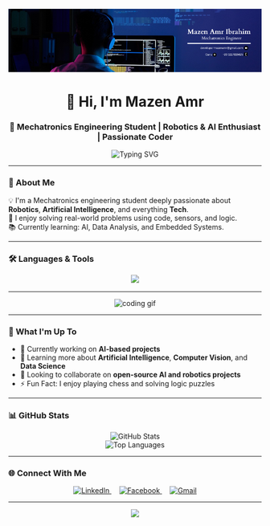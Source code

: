 <!-- HEADER / BANNER -->
<p align="center">
  <img src="https://raw.githubusercontent.com/ENG-Mazen-Amr/ENG-Mazen-Amr/main/Mazen%20Amr%20Ibrahim.png" alt="Mazen Amr Banner" />
</p>

<!-- INTRO -->
<h1 align="center">👋 Hi, I'm Mazen Amr</h1>
<h3 align="center">🚀 Mechatronics Engineering Student | Robotics & AI Enthusiast | Passionate Coder</h3>

<p align="center">
  <img src="https://readme-typing-svg.demolab.com?font=Fira+Code&pause=1000&color=00F7FF&center=true&vCenter=true&width=435&lines=Welcome+to+my+GitHub!;I+love+building+intelligent+systems.;Let%E2%80%99s+connect+and+collaborate!" alt="Typing SVG" />
</p>

---

<!-- SHORT ABOUT -->
### 🧠 About Me

💡 I'm a Mechatronics engineering student deeply passionate about **Robotics**, **Artificial Intelligence**, and everything **Tech**.  
🧩 I enjoy solving real-world problems using code, sensors, and logic.  
📚 Currently learning: AI, Data Analysis, and Embedded Systems.

---

<!-- TECH STACK -->
### 🛠️ Languages & Tools

<p align="center">
  <img src="https://skillicons.dev/icons?i=python,cpp,c,html,css,flutter,dart,androidstudio,figma,matlab,mysql,php,opencv,unity,pytorch,sqlite" />
</p>

---

<!-- GIF -->
<p align="center">
  <img src="https://i.pinimg.com/originals/77/ca/a3/77caa32884d735d439ade45ba37feaf2.gif" width="400" alt="coding gif" />
</p>

---

<!-- CURRENT WORK -->
### 📌 What I'm Up To

- 🔭 Currently working on **AI-based projects**
- 🌱 Learning more about **Artificial Intelligence**, **Computer Vision**, and **Data Science**
- 🤝 Looking to collaborate on **open-source AI and robotics projects**
- ⚡ Fun Fact: I enjoy playing chess and solving logic puzzles

---

<!-- STATS -->
### 📊 GitHub Stats

<p align="center">
  <img src="https://github-readme-stats.vercel.app/api?username=eng-mazen-amr&show_icons=true&theme=tokyonight&hide_border=true" alt="GitHub Stats" />
  <br/>
  <img src="https://github-readme-stats.vercel.app/api/top-langs/?username=eng-mazen-amr&layout=compact&theme=tokyonight&hide_border=true" alt="Top Languages" />
</p>

---

<!-- CONNECT -->
### 🌐 Connect With Me

<p align="center">
  <a href="https://linkedin.com/in/mazen-amr-ibrahim-985215378" target="_blank">
    <img src="https://cdn.jsdelivr.net/gh/devicons/devicon/icons/linkedin/linkedin-original.svg" width="40" height="40" alt="LinkedIn"/>
  </a>
  &nbsp;&nbsp;&nbsp;
  <a href="https://fb.com/mazenamribrahim" target="_blank">
    <img src="https://cdn.jsdelivr.net/gh/devicons/devicon/icons/facebook/facebook-original.svg" width="40" height="40" alt="Facebook"/>
  </a>
  &nbsp;&nbsp;&nbsp;
  <a href="mailto:developermazenamr@gmail.com">
    <img src="https://cdn.jsdelivr.net/gh/devicons/devicon/icons/google/google-original.svg" width="40" height="40" alt="Gmail"/>
  </a>
</p>

</p>

---

<!-- FOOTER -->
<p align="center">
  <img src="https://quotes-github-readme.vercel.app/api?type=horizontal&theme=tokyonight" />
</p>
<h1 align="center">


